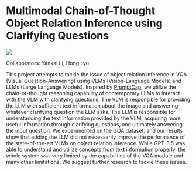 # Multimodal Chain-of-Thought Object Relation Inference using Clarifying Questions

![](https://github.com/toastedqu/cot-cq/blob/main/method.png)

Collaborators: Yankai Li, Hong Lyu

This project attempts to tackle the issue of object relation inference in VQA (Visual Question-Answering) using VLMs (Vision-Language Models) and LLMs (Large Language Models). Inspired by [PromptCap](https://arxiv.org/abs/2211.09699), we utilize the chain-of-thought reasoning capability of contemporary LLMs to interact with the VLM with clarifying questions. The VLM is responsible for providing the LLM with sufficient text information about the image and answering whatever clarifying question the LLM asks. The LLM is responsible for understanding the text information provided by the VLM, acquiring more useful information through clarifying questions, and ultimately answering the input question. We experimented on the GQA dataset, and our results show that adding the LLM did not necessarily improve the performance of the state-of-the-art VLMs on object relation inference. While GPT-3.5 was able to understand and utilize concepts from text information properly, the whole system was very limited by the capabilities of the VQA module and many other limitations. We suggest further research to tackle these issues.
